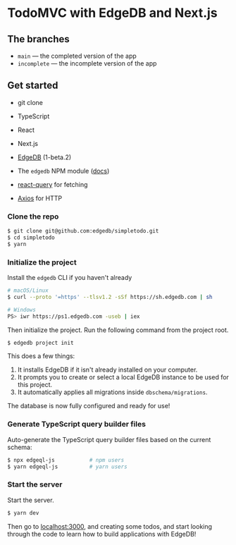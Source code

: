 # TodoMVC with EdgeDB and Next.js

## The branches

- `main` — the completed version of the app
- `incomplete` — the incomplete version of the app

## Get started

- git clone

- TypeScript
- React
- Next.js
- [EdgeDB](https://edgedb.com/) (1-beta.2)
- The `edgedb` NPM module ([docs](https://www.edgedb.com/docs/clients/01_js/index/))
- [react-query](https://github.com/tannerlinsley/react-query) for fetching
- [Axios](https://github.com/axios/axios) for HTTP

### Clone the repo

```sh
$ git clone git@github.com:edgedb/simpletodo.git
$ cd simpletodo
$ yarn
```

### Initialize the project

Install the `edgedb` CLI if you haven't already

```bash
# macOS/Linux
$ curl --proto '=https' --tlsv1.2 -sSf https://sh.edgedb.com | sh

# Windows
PS> iwr https://ps1.edgedb.com -useb | iex
```

Then initialize the project. Run the following command from the project root.

```bash
$ edgedb project init
```

This does a few things:

1. It installs EdgeDB if it isn't already installed on your computer.
2. It prompts you to create or select a local EdgeDB instance to be used for this project.
3. It automatically applies all migrations inside `dbschema/migrations`.

The database is now fully configured and ready for use!

### Generate TypeScript query builder files
Auto-generate the TypeScript query builder files based on the current schema:

```bash
$ npx edgeql-js           # npm users
$ yarn edgeql-js          # yarn users
```

### Start the server

Start the server.

```bash
$ yarn dev
```

Then go to [localhost:3000](http://localhost:3000), and creating some todos, and start looking through the code to learn how to build applications with EdgeDB!
